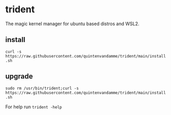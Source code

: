 # trident
The magic kernel manager for ubuntu based distros and WSL2.

## install

```curl -s https://raw.githubusercontent.com/quintenvandamme/trident/main/install.sh```

## upgrade

```sudo rm /usr/bin/trident;curl -s https://raw.githubusercontent.com/quintenvandamme/trident/main/install.sh```

For help run `trident -help`